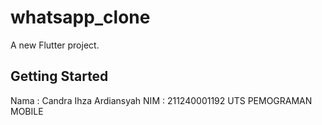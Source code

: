 # whatsapp_clone

A new Flutter project.

## Getting Started

Nama : Candra Ihza Ardiansyah
NIM  : 211240001192
UTS PEMOGRAMAN MOBILE

